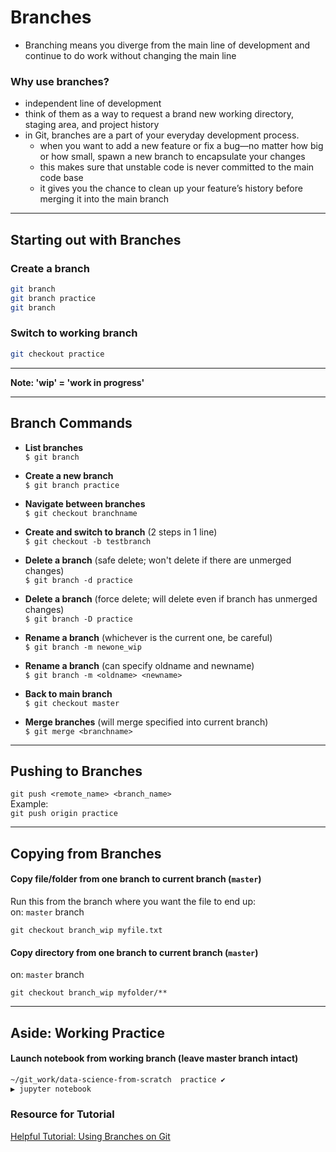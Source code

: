 # Branches
* Branching means you diverge from the main line of development and continue to do work without changing the main line

### Why use branches?
 * independent line of development
 * think of them as a way to request a brand new working directory, staging area, and project history
 * in Git, branches are a part of your everyday development process. 
    * when you want to add a new feature or fix a bug—no matter how big or how small,  spawn a new branch to encapsulate your changes
    * this makes sure that unstable code is never committed to the main code base
    * it gives you the chance to clean up your feature’s history before merging it into the main branch


---
## Starting out with Branches
### Create a branch
```bash
git branch
git branch practice
git branch
```

### Switch to working branch
```bash
git checkout practice
```

---

**Note:  'wip' = 'work in progress'**    

---
## Branch Commands

 * **List branches**  
    `$ git branch`
 * **Create a new branch**  
    `$ git branch practice`
 * **Navigate between branches**  
    `$ git checkout branchname`
 * **Create and switch to branch** (2 steps in 1 line)  
    `$ git checkout -b testbranch`

 * **Delete a branch** (safe delete; won't delete if there are unmerged changes)  
    `$ git branch -d practice`
 * **Delete a branch** (force delete; will delete even if branch has unmerged changes)  
    `$ git branch -D practice`


 * **Rename a branch** (whichever is the current one, be careful)  
    `$ git branch -m newone_wip`
 * **Rename a branch** (can specify oldname and newname)  
    `$ git branch -m <oldname> <newname>`


 * **Back to main branch**  
    `$ git checkout master`
 * **Merge branches** (will merge specified <branchname> into current branch)  
    `$ git merge <branchname>`

---
## Pushing to Branches
`git push <remote_name> <branch_name>`  
Example:    
`git push origin practice`

---
## Copying from Branches

#### Copy file/folder from one branch to current branch (`master`)

Run this from the branch where you want the file to end up:  
on:  `master` branch
```
git checkout branch_wip myfile.txt
```

#### Copy directory from one branch to current branch (`master`)
on:  `master` branch
```
git checkout branch_wip myfolder/** 
```

---

## Aside: Working Practice
#### Launch notebook from working branch (leave master branch intact)
```bash
~/git_work/data-science-from-scratch  practice ✔                                498d  
▶ jupyter notebook
```

### Resource for Tutorial
[Helpful Tutorial:  Using Branches on Git](https://www.atlassian.com/git/tutorials/using-branches)  
